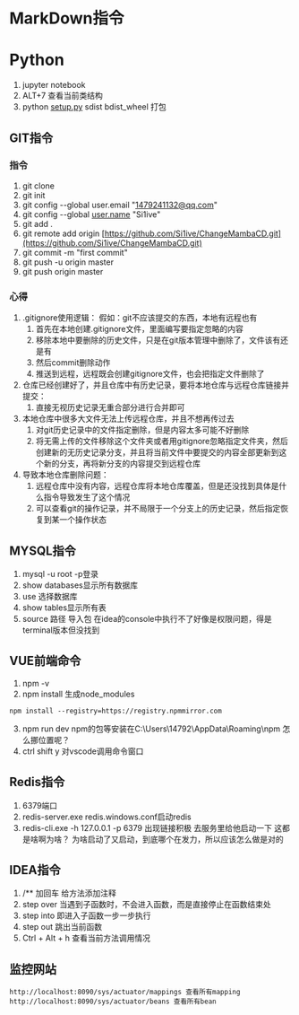 # MarkDown指令


# Python

1. jupyter notebook
2. ALT+7 查看当前类结构
3. python [setup.py](http://setup.py/) sdist bdist_wheel 打包

## GIT指令
### 指令
1. git clone
2. git init
3. git config --global user.email "[1479241132@qq.com](http://mailto:1479241132@qq.com/)"
4. git config --global [user.name](http://user.name/) "Si1ive"
5. git add .
6. git remote add origin [https://github.com/Si1ive/ChangeMambaCD.git](https://github.com/Si1ive/ChangeMambaCD.git)
7. git commit -m "first commit"
8. git push -u origin master
9. git push origin master
### 心得
1. .gitignore使用逻辑：
	假如：git不应该提交的东西，本地有远程也有
	1. 首先在本地创建.gitignore文件，里面编写要指定忽略的内容
	2. 移除本地中要删除的历史文件，只是在git版本管理中删除了，文件该有还是有
	3. 然后commit删除动作
	4. 推送到远程，远程既会创建gitignore文件，也会把指定文件删除了
2. 仓库已经创建好了，并且仓库中有历史记录，要将本地仓库与远程仓库链接并提交：
	1. 直接无视历史记录无重合部分进行合并即可
3. 本地仓库中很多大文件无法上传远程仓库，并且不想再传过去
	1. 对git历史记录中的文件指定删除，但是内容太多可能不好删除
	2. 将无需上传的文件移除这个文件夹或者用gitignore忽略指定文件夹，然后创建新的无历史记录分支，并且将当前文件中要提交的内容全部更新到这个新的分支，再将新分支的内容提交到远程仓库
4. 导致本地仓库删除问题：
	1. 远程仓库中没有内容，远程仓库将本地仓库覆盖，但是还没找到具体是什么指令导致发生了这个情况
	2. 可以查看git的操作记录，并不局限于一个分支上的历史记录，然后指定恢复到某一个操作状态
## MYSQL指令
1. mysql -u root -p登录
2. show databases显示所有数据库
3. use 选择数据库
4. show tables显示所有表
5. source 路径 导入包 在idea的console中执行不了好像是权限问题，得是terminal版本但没找到
## VUE前端命令

1. npm -v
2. npm install 生成node_modules
```
npm install --registry=https://registry.npmmirror.com
```
3. npm run dev npm的包等安装在C:\Users\14792\AppData\Roaming\npm 怎么挪位置呢？
4. ctrl shift y 对vscode调用命令窗口


## Redis指令

1. 6379端口
2. redis-server.exe redis.windows.conf启动redis
3. redis-cli.exe -h 127.0.0.1 -p 6379 出现链接积极 去服务里给他启动一下
这都是啥啊为啥？ 为啥启动了又启动，到底哪个在发力，所以应该怎么做是对的

## IDEA指令

1. /** 加回车 给方法添加注释
2. step over 当遇到子函数时，不会进入函数，而是直接停止在函数结束处
3. step into 即进入子函数一步一步执行
4. step out 跳出当前函数
5. Ctrl + Alt + h 查看当前方法调用情况

## 监控网站

```
http://localhost:8090/sys/actuator/mappings 查看所有mapping
http://localhost:8090/sys/actuator/beans 查看所有bean
```